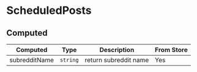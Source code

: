 # ScheduledPosts

## Computed

<!-- @vuese:ScheduledPosts:computed:start -->
|Computed|Type|Description|From Store|
|---|---|---|---|
|subredditName|`string`|return subreddit name|Yes|

<!-- @vuese:ScheduledPosts:computed:end -->


